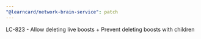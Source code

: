 ```yaml
---
"@learncard/network-brain-service": patch
---
```


LC-823 - Allow deleting live boosts + Prevent deleting boosts with children

